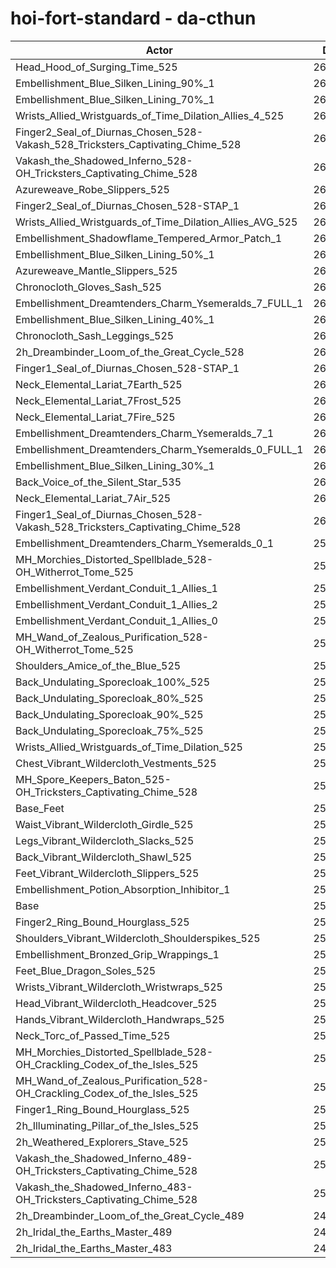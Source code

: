 # hoi-fort-standard - da-cthun
| Actor | DPS | Increase |
|---|:---:|:---:|
|Head_Hood_of_Surging_Time_525|266124|2.91%|
|Embellishment_Blue_Silken_Lining_90%_1|264269|2.20%|
|Embellishment_Blue_Silken_Lining_70%_1|262950|1.69%|
|Wrists_Allied_Wristguards_of_Time_Dilation_Allies_4_525|262839|1.64%|
|Finger2_Seal_of_Diurnas_Chosen_528-Vakash_528_Tricksters_Captivating_Chime_528|262697|1.59%|
|Vakash_the_Shadowed_Inferno_528-OH_Tricksters_Captivating_Chime_528|262559|1.54%|
|Azureweave_Robe_Slippers_525|262518|1.52%|
|Finger2_Seal_of_Diurnas_Chosen_528-STAP_1|262170|1.39%|
|Wrists_Allied_Wristguards_of_Time_Dilation_Allies_AVG_525|262057|1.34%|
|Embellishment_Shadowflame_Tempered_Armor_Patch_1|262023|1.33%|
|Embellishment_Blue_Silken_Lining_50%_1|261767|1.23%|
|Azureweave_Mantle_Slippers_525|261691|1.20%|
|Chronocloth_Gloves_Sash_525|261543|1.14%|
|Embellishment_Dreamtenders_Charm_Ysemeralds_7_FULL_1|261140|0.99%|
|Embellishment_Blue_Silken_Lining_40%_1|261116|0.98%|
|Chronocloth_Sash_Leggings_525|260935|0.91%|
|2h_Dreambinder_Loom_of_the_Great_Cycle_528|260664|0.80%|
|Finger1_Seal_of_Diurnas_Chosen_528-STAP_1|260663|0.80%|
|Neck_Elemental_Lariat_7Earth_525|260580|0.77%|
|Neck_Elemental_Lariat_7Frost_525|260551|0.76%|
|Neck_Elemental_Lariat_7Fire_525|260509|0.74%|
|Embellishment_Dreamtenders_Charm_Ysemeralds_7_1|260497|0.74%|
|Embellishment_Dreamtenders_Charm_Ysemeralds_0_FULL_1|260453|0.72%|
|Embellishment_Blue_Silken_Lining_30%_1|260434|0.71%|
|Back_Voice_of_the_Silent_Star_535|260166|0.61%|
|Neck_Elemental_Lariat_7Air_525|260135|0.60%|
|Finger1_Seal_of_Diurnas_Chosen_528-Vakash_528_Tricksters_Captivating_Chime_528|260040|0.56%|
|Embellishment_Dreamtenders_Charm_Ysemeralds_0_1|259948|0.53%|
|MH_Morchies_Distorted_Spellblade_528-OH_Witherrot_Tome_525|259891|0.50%|
|Embellishment_Verdant_Conduit_1_Allies_1|259864|0.49%|
|Embellishment_Verdant_Conduit_1_Allies_2|259720|0.44%|
|Embellishment_Verdant_Conduit_1_Allies_0|259677|0.42%|
|MH_Wand_of_Zealous_Purification_528-OH_Witherrot_Tome_525|259649|0.41%|
|Shoulders_Amice_of_the_Blue_525|259526|0.36%|
|Back_Undulating_Sporecloak_100%_525|259345|0.29%|
|Back_Undulating_Sporecloak_80%_525|259338|0.29%|
|Back_Undulating_Sporecloak_90%_525|259331|0.29%|
|Back_Undulating_Sporecloak_75%_525|259214|0.24%|
|Wrists_Allied_Wristguards_of_Time_Dilation_525|259167|0.22%|
|Chest_Vibrant_Wildercloth_Vestments_525|259156|0.22%|
|MH_Spore_Keepers_Baton_525-OH_Tricksters_Captivating_Chime_528|259096|0.20%|
|Base_Feet|258819|0.09%|
|Waist_Vibrant_Wildercloth_Girdle_525|258798|0.08%|
|Legs_Vibrant_Wildercloth_Slacks_525|258767|0.07%|
|Back_Vibrant_Wildercloth_Shawl_525|258654|0.03%|
|Feet_Vibrant_Wildercloth_Slippers_525|258653|0.03%|
|Embellishment_Potion_Absorption_Inhibitor_1|258606|0.01%|
|Base|258587|0.00%|
|Finger2_Ring_Bound_Hourglass_525|258574|-0.01%|
|Shoulders_Vibrant_Wildercloth_Shoulderspikes_525|258474|-0.04%|
|Embellishment_Bronzed_Grip_Wrappings_1|258471|-0.04%|
|Feet_Blue_Dragon_Soles_525|258463|-0.05%|
|Wrists_Vibrant_Wildercloth_Wristwraps_525|258366|-0.09%|
|Head_Vibrant_Wildercloth_Headcover_525|258317|-0.10%|
|Hands_Vibrant_Wildercloth_Handwraps_525|258291|-0.11%|
|Neck_Torc_of_Passed_Time_525|258109|-0.18%|
|MH_Morchies_Distorted_Spellblade_528-OH_Crackling_Codex_of_the_Isles_525|257965|-0.24%|
|MH_Wand_of_Zealous_Purification_528-OH_Crackling_Codex_of_the_Isles_525|257782|-0.31%|
|Finger1_Ring_Bound_Hourglass_525|257625|-0.37%|
|2h_Illuminating_Pillar_of_the_Isles_525|257100|-0.58%|
|2h_Weathered_Explorers_Stave_525|256238|-0.91%|
|Vakash_the_Shadowed_Inferno_489-OH_Tricksters_Captivating_Chime_528|251673|-2.67%|
|Vakash_the_Shadowed_Inferno_483-OH_Tricksters_Captivating_Chime_528|250378|-3.17%|
|2h_Dreambinder_Loom_of_the_Great_Cycle_489|244433|-5.47%|
|2h_Iridal_the_Earths_Master_489|244347|-5.51%|
|2h_Iridal_the_Earths_Master_483|241988|-6.42%|
